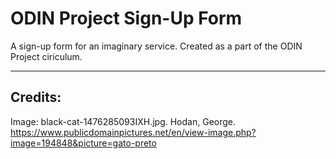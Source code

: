 
# ODIN Project Sign-Up Form

A sign-up form for an imaginary service. Created as a part of the ODIN Project ciriculum.

****
## Credits:
Image: black-cat-1476285093IXH.jpg. Hodan, George. https://www.publicdomainpictures.net/en/view-image.php?image=194848&picture=gato-preto
